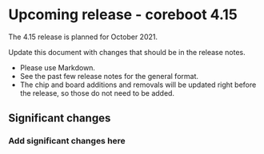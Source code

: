 Upcoming release - coreboot 4.15
================================

The 4.15 release is planned for October 2021.

Update this document with changes that should be in the release notes.

* Please use Markdown.
* See the past few release notes for the general format.
* The chip and board additions and removals will be updated right
  before the release, so those do not need to be added.

Significant changes
-------------------

### Add significant changes here
